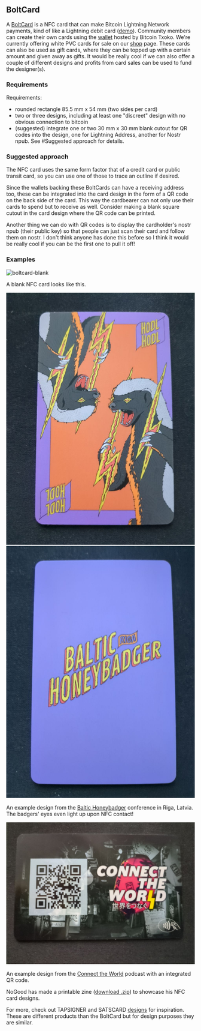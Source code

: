 ## BoltCard
A [BoltCard](https://boltcard.org/) is a NFC card that can make Bitcoin Lightning Network payments, kind of like a Lightning debit card ([demo](https://www.youtube.com/watch?v=jLsZ9faRstY)). Community members can create their own cards using the [wallet](https://bitcointxoko.com/) hosted by Bitcoin Txoko. We're currently offering white PVC cards for sale on our [shop](https://shop.bitcointxoko.com) page. These cards can also be used as gift cards, where they can be topped up with a certain amount and given away as gifts. It would be really cool if we can also offer a couple of different designs and profits from card sales can be used to fund the designer(s). 

### Requirements
Requirements: 
- rounded rectangle 85.5 mm x 54 mm (two sides per card)
- two or three designs, including at least one "discreet" design with no obvious connection to bitcoin
- (suggested) integrate one or two 30 mm x 30 mm blank cutout for QR codes into the design, one for Lightning Address, another for Nostr npub. See #Suggested approach for details. 

### Suggested approach
The NFC card uses the same form factor that of a credit card or public transit card, so you can use one of those to trace an outline if desired. 

Since the wallets backing these BoltCards can have a receiving address too, these can be integrated into the card design in the form of a QR code on the back side of the card. This way the cardbearer can not only use their cards to spend but to receive as well. Consider making a blank square cutout in the card design where the QR code can be printed. 

Another thing we can do with QR codes is to display the cardholder's nostr npub (their public key) so that people can just scan their card and follow them on nostr. I don't think anyone has done this before so I think it would be really cool if you can be the first one to pull it off!

### Examples

![boltcard-blank](https://btcpay.bitcointxoko.com/Storage/c725a3da-360c-480f-b736-2e8d9fd72ce7)

A blank NFC card looks like this. 

![boltcard-baltichoneybadger-front](./images/boltcard-baltichoneybadger-front.jpeg)
![boltcard-baltichoneybadger-back](./images/boltcard-baltichoneybadger-back.jpeg)

An example design from the [Baltic Honeybadger](https://baltichoneybadger.com/) conference in Riga, Latvia. The badgers' eyes even light up upon NFC contact!

![boltcard-connecttheworld-back](./images/boltcard-connecttheworld-back.jpeg)

An example design from the [Connect the World](https://connecttheworld.live/) podcast with an integrated QR code. 

NoGood has made a printable zine ([download .zip](https://www.nogood.studio/wp-content/uploads/2023/11/Printables-NoGood-SovereignElectronics.zip)) to showcase his NFC card designs. 

For more, check out TAPSIGNER and SATSCARD [designs](https://store.coinkite.com/store/satscard) for inspiration. These are different products than the BoltCard but for design purposes they are similar. 
